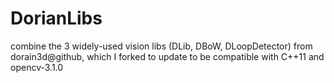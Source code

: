 # DorianLibs
combine the 3 widely-used vision libs (DLib, DBoW, DLoopDetector) from dorain3d@github, which I forked to update to be compatible with C++11 and opencv-3.1.0
